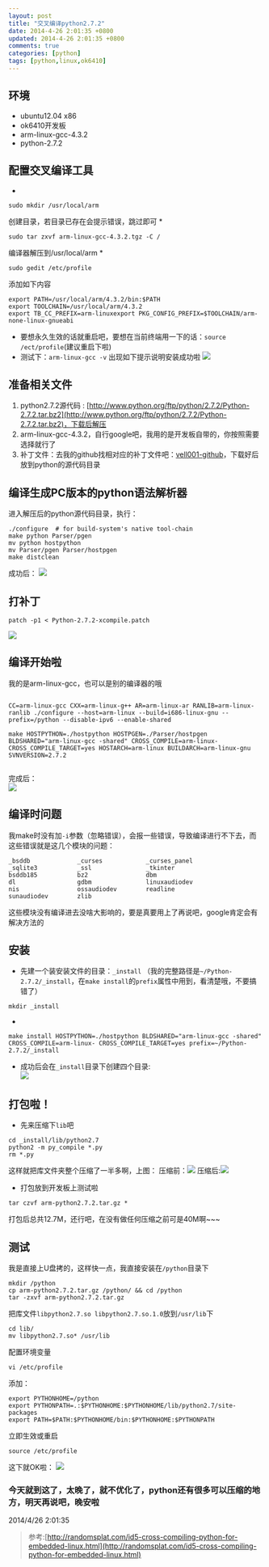 ```yaml
---
layout: post
title: "交叉编译python2.7.2"
date: 2014-4-26 2:01:35 +0800
updated: 2014-4-26 2:01:35 +0800
comments: true
categories: [python]
tags: [python,linux,ok6410]
---
```

## 环境
* ubuntu12.04 x86
* ok6410开发板
* arm-linux-gcc-4.3.2
* python-2.7.2 

## 配置交叉编译工具
* 
```
sudo mkdir /usr/local/arm 
```
创建目录，若目录已存在会提示错误，跳过即可
* 
```
sudo tar zxvf arm-linux-gcc-4.3.2.tgz -C /
```
编译器解压到/usr/local/arm
* 
```
sudo gedit /etc/profile
```
添加如下内容
```
export PATH=/usr/local/arm/4.3.2/bin:$PATH
export TOOLCHAIN=/usr/local/arm/4.3.2
export TB_CC_PREFIX=arm-linuxexport PKG_CONFIG_PREFIX=$TOOLCHAIN/arm-none-linux-gnueabi
```
* 要想永久生效的话就重启吧，要想在当前终端用一下的话：`source /ect/profile`(建议重启下啦)
* 测试下：`arm-linux-gcc -v` 出现如下提示说明安装成功啦
![](/images/20140425194440.png)

## 准备相关文件
1. python2.7.2源代码 : [http://www.python.org/ftp/python/2.7.2/Python-2.7.2.tar.bz2](http://www.python.org/ftp/python/2.7.2/Python-2.7.2.tar.bz2)，下载后解压
2. arm-linux-gcc-4.3.2，自行google吧，我用的是开发板自带的，你按照需要选择就行了
3. 补丁文件：去我的github找相对应的补丁文件吧：[vell001-github](https://github.com/vell001/python_cross_compilation_patchs)，下载好后放到python的源代码目录

## 编译生成PC版本的python语法解析器
进入解压后的python源代码目录，执行：
```
./configure  # for build-system's native tool-chain
make python Parser/pgen
mv python hostpython
mv Parser/pgen Parser/hostpgen
make distclean
```
成功后：
![](/images/20140425200654.png)

## 打补丁
```
patch -p1 < Python-2.7.2-xcompile.patch
```
![](/images/20140425210131.png)

## 编译开始啦
我的是arm-linux-gcc，也可以是别的编译器的哦  
```

CC=arm-linux-gcc CXX=arm-linux-g++ AR=arm-linux-ar RANLIB=arm-linux-ranlib ./configure --host=arm-linux --build=i686-linux-gnu --prefix=/python --disable-ipv6 --enable-shared

make HOSTPYTHON=./hostpython HOSTPGEN=./Parser/hostpgen BLDSHARED="arm-linux-gcc -shared" CROSS_COMPILE=arm-linux- CROSS_COMPILE_TARGET=yes HOSTARCH=arm-linux BUILDARCH=arm-linux-gnu SVNVERSION=2.7.2


```
完成后：  
![](/images/20140425220715.png)
## 编译时问题
我make时没有加`-i`参数（忽略错误），会报一些错误，导致编译进行不下去，而这些错误就是这几个模块的问题：
```
_bsddb             _curses            _curses_panel   
_sqlite3           _ssl               _tkinter        
bsddb185           bz2                dbm             
dl                 gdbm               linuxaudiodev   
nis                ossaudiodev        readline        
sunaudiodev        zlib 
```
这些模块没有编译进去没啥大影响的，要是真要用上了再说吧，google肯定会有解决方法的

## 安装
* 先建一个装安装文件的目录：`_install` （我的完整路径是`~/Python-2.7.2/_install`，在`make install`的`prefix`属性中用到，看清楚哦，不要搞错了）
```
mkdir _install
```
* 
```
make install HOSTPYTHON=./hostpython BLDSHARED="arm-linux-gcc -shared" CROSS_COMPILE=arm-linux- CROSS_COMPILE_TARGET=yes prefix=~/Python-2.7.2/_install
```
* 成功后会在`_install`目录下创建四个目录:  
![](/images/20140426001533.png)

## 打包啦！
* 先来压缩下`lib`吧
```
cd _install/lib/python2.7
python2 -m py_compile *.py
rm *.py
```
这样就把库文件夹整个压缩了一半多啊，上图：
压缩前：![](/images/20140426005143.png)
压缩后:![](/images/20140426004936.png)
* 打包放到开发板上测试啦
```
tar czvf arm-python2.7.2.tar.gz *
```
打包后总共12.7M，还行吧，在没有做任何压缩之前可是40M啊~~~

## 测试
我是直接上U盘拷的，这样快一点，我直接安装在`/python`目录下
```
mkdir /python
cp arm-python2.7.2.tar.gz /python/ && cd /python
tar -zxvf arm-python2.7.2.tar.gz
```
把库文件`libpython2.7.so libpython2.7.so.1.0`放到`/usr/lib`下
```
cd lib/
mv libpython2.7.so* /usr/lib
```
配置环境变量
```
vi /etc/profile
```
添加：
```
export PYTHONHOME=/python
export PYTHONPATH=.:$PYTHONHOME:$PYTHONHOME/lib/python2.7/site-packages
export PATH=$PATH:$PYTHONHOME/bin:$PYTHONHOME:$PYTHONPATH
```
立即生效或重启
```
source /etc/profile
```
这下就OK啦：
![](/images/20140426020001.png)

### 今天就到这了，太晚了，就不优化了，python还有很多可以压缩的地方，明天再说吧，晚安啦

2014/4/26 2:01:35 

> 参考:[http://randomsplat.com/id5-cross-compiling-python-for-embedded-linux.html](http://randomsplat.com/id5-cross-compiling-python-for-embedded-linux.html)